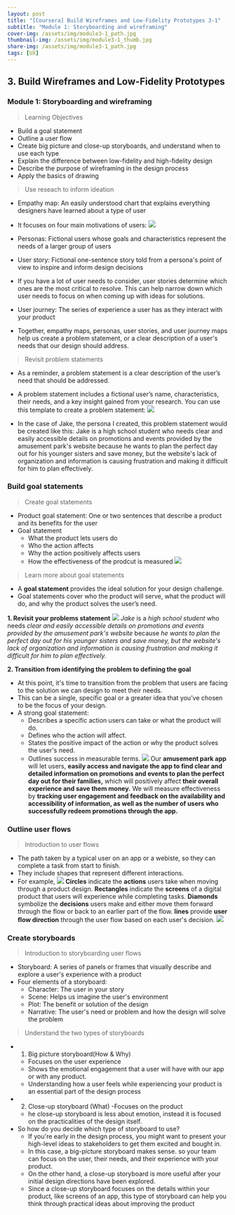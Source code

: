 ```yaml
---
layout: post
title: "[Coursera] Build Wireframes and Low-Fidelity Prototypes 3-1"
subtitle: "Module 1: Storyboarding and wireframing"
cover-img: /assets/img/module3-1_path.jpg
thumbnail-img: /assets/img/module3-1_thumb.jpg
share-img: /assets/img/module3-1_path.jpg
tags: [UX]
--- 
```


## 3. Build Wireframes and Low-Fidelity Prototypes
### Module 1: Storyboarding and wireframing

> Learning Objectives
- Build a goal statement
- Outline a user flow
- Create big picture and close-up storyboards, and understand when to use each type
- Explain the difference between low-fidelity and high-fidelity design
- Describe the purpose of wireframing in the design process
- Apply the basics of drawing

> Use reseach to inform ideation

- Empathy map: An easily understood chart that explains everything designers have learned about a type of user
- It focuses on four main motivations of users:
![](https://velog.velcdn.com/images/erica990604/post/3075bbac-00ba-45b5-b3ea-7d00cdb729e1/image.png)

- Personas: Fictional users whose goals and characteristics represent the needs of a larger group of users

- User story: Fictional one-sentence story told from a persona's point of view to inspire and inform design decisions
- If you have a lot of user needs to consider, user stories determine which ones are the most critical to resolve. This can help narrow down which user needs to focus on when coming up with ideas for solutions.

- User journey: The series of experience a user has as they interact with your product

- Together, empathy maps, personas, user stories, and user journey maps help us create a problem statement, or a clear description of a user's needs that our design should address.

> Revisit problem statements

- As a reminder, a problem statement is a clear description of the user’s need that should be addressed. 
- A problem statement includes a fictional user’s name, characteristics, their needs, and a key insight gained from your research. You can use this template to create a problem statement:
![](https://velog.velcdn.com/images/erica990604/post/179d203d-6a42-4426-8c9a-ea0febeb1d8d/image.png)

- In the case of Jake, the persona I created, this problem statement would be created like this: 
Jake is a high school student who needs clear and easily accessible details on promotions and events provided by the amusement park's website because he wants to plan the perfect day out for his younger sisters and save money, but the website's lack of organization and information is causing frustration and making it difficult for him to plan effectively.

### Build goal statements

> Create goal statements

- Product goal statement: One or two sentences that describe a product and its benefits for the user
- Goal statement
	- What the product lets users do
    - Who the action affects
    - Why the action positively affects users
    - How the effectiveness of the prodcut is measured
![](https://velog.velcdn.com/images/erica990604/post/7b7f1fb0-3981-43aa-a1e7-ee9d097aa7dc/image.png)

> Learn more about goal statements

- A **goal statement** provides the ideal solution for your design challenge.
- Goal statements cover who the product will serve, what the product will do, and why the product solves the user’s need. 

**1. Revisit your problems statement**
![](https://velog.velcdn.com/images/erica990604/post/7ab1abc8-139c-4d66-ac2c-ee335960e103/image.png)
_Jake_ is a _high school student_ who needs _clear and easily accessible details on promotions and events provided by the amusement park's website_ because _he wants to plan the perfect day out for his younger sisters and save money, but the website's lack of organization and information is causing frustration and making it difficult for him to plan effectively._


**2. Transition from identifying the problem to defining the goal**
- At this point, it's time to transition from the problem that users are facing to the solution we can design to meet their needs. 
- This can be a single, specific goal or a greater idea that you’ve chosen to be the focus of your design.
- A strong goal statement:
	- Describes a specific action users can take or what the product will do. 
	- Defines who the action will affect. 
	- States the positive impact of the action or why the product solves the user's need.
	- Outlines success in measurable terms. 
![](https://velog.velcdn.com/images/erica990604/post/c912c8ef-7eb2-466e-98cc-2693fbaaa209/image.png)
Our **amusement park app** will let users, **easily access and navigate the app to find clear and detailed information on promotions and events to plan the perfect day out for their families,** which will positively affect **their overall experience and save them money.** We will measure effectiveness by **tracking user engagement and feedback on the availability and accessibility of information, as well as the number of users who successfully redeem promotions through the app.**

### Outline user flows

> Introduction to user flows

- The path taken by a typical user on an app or a webiste, so they can complete a task from start to finish.
- They include shapes that represent different interactions. 
- For example,
![](https://velog.velcdn.com/images/erica990604/post/69add231-752b-4806-a077-8c8b6dba9056/image.png)
    **Circles** indicate the **actions** users take when moving through a product design. 
    **Rectangles** indicate the **screens** of a digital product that users will experience while completing tasks. 
    **Diamonds** symbolize the **decisions** users make and either move them forward through the flow or back to an earlier part of the flow. 
    **lines** provide **user flow direction** through the user flow based on each user's decision. 
![](https://velog.velcdn.com/images/erica990604/post/95af51a2-a643-4925-9f09-bf8a2fc56da3/image.png)

### Create storyboards

> Introduction to storyboarding user flows

- Storyboard: A series of panels or frames that visually describe and explore a user's experience with a product
- Four elements of a storyboard:
	- Character: The user in your story
    - Scene: Helps us imagine the user's environment
    - Plot: The benefit or solution of the design
    - Narrative: The user's need or problem and how the design will solve the problem

> Understand the two types of storyboards

- 1) Big picture storyboard(How & Why)
	- Focuses on the user experience
    - Shows the emotional engagement that a user will have with our app or with any product. 
    - Understanding how a user feels while experiencing your product is an essential part of the design process
- 2) Close-up storyboard (What)
	-Focuses on the product
	- he close-up storyboard is less about emotion, instead it is focused on the practicalities of the design itself. 
- So how do you decide which type of storyboard to use?
	- If you're early in the design process, you might want to present your high-level ideas to stakeholders to get them excited and bought in. 
    - In this case, a big-picture storyboard makes sense. so your team can focus on the user, their needs, and their experience with your product.
	- On the other hand, a close-up storyboard is more useful after your initial design directions have been explored.
    - Since a close-up storyboard focuses on the details within your product, like screens of an app, this type of storyboard can help you think through practical ideas about improving the product